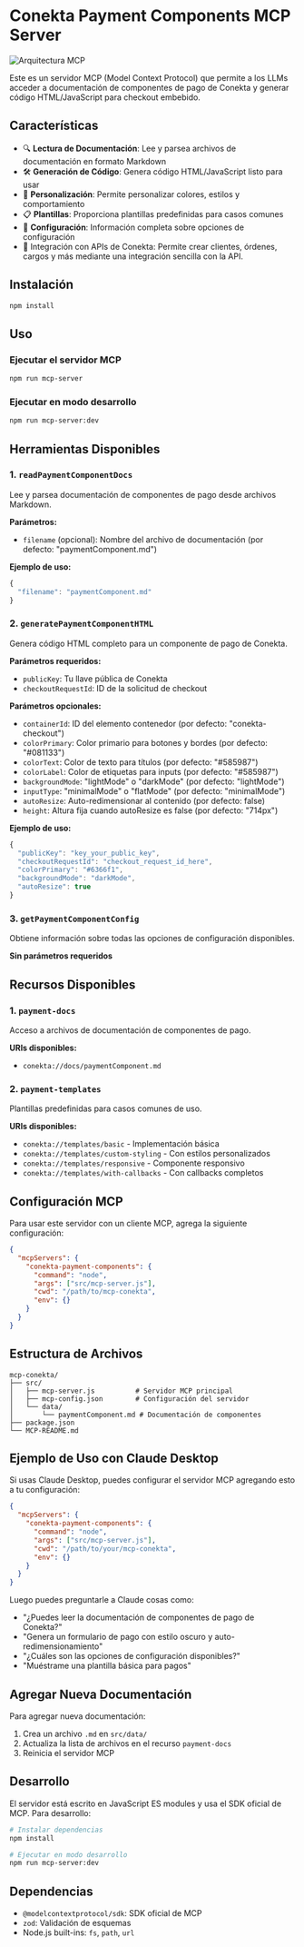# Conekta Payment Components MCP Server

![Arquitectura MCP](Architecture%20MCP.png)

Este es un servidor MCP (Model Context Protocol) que permite a los LLMs acceder a documentación de componentes de pago de Conekta y generar código HTML/JavaScript para checkout embebido.

## Características

- 🔍 **Lectura de Documentación**: Lee y parsea archivos de documentación en formato Markdown
- 🛠️ **Generación de Código**: Genera código HTML/JavaScript listo para usar
- 🎨 **Personalización**: Permite personalizar colores, estilos y comportamiento
- 📋 **Plantillas**: Proporciona plantillas predefinidas para casos comunes
- 🔧 **Configuración**: Información completa sobre opciones de configuración
- 🔗 Integración con APIs de Conekta: Permite crear clientes, órdenes, cargos y más mediante una integración sencilla con la API.

## Instalación

```bash
npm install
```

## Uso

### Ejecutar el servidor MCP

```bash
npm run mcp-server
```

### Ejecutar en modo desarrollo

```bash
npm run mcp-server:dev
```

## Herramientas Disponibles

### 1. `readPaymentComponentDocs`
Lee y parsea documentación de componentes de pago desde archivos Markdown.

**Parámetros:**
- `filename` (opcional): Nombre del archivo de documentación (por defecto: "paymentComponent.md")

**Ejemplo de uso:**
```javascript
{
  "filename": "paymentComponent.md"
}
```

### 2. `generatePaymentComponentHTML`
Genera código HTML completo para un componente de pago de Conekta.

**Parámetros requeridos:**
- `publicKey`: Tu llave pública de Conekta
- `checkoutRequestId`: ID de la solicitud de checkout

**Parámetros opcionales:**
- `containerId`: ID del elemento contenedor (por defecto: "conekta-checkout")
- `colorPrimary`: Color primario para botones y bordes (por defecto: "#081133")
- `colorText`: Color de texto para títulos (por defecto: "#585987")
- `colorLabel`: Color de etiquetas para inputs (por defecto: "#585987")
- `backgroundMode`: "lightMode" o "darkMode" (por defecto: "lightMode")
- `inputType`: "minimalMode" o "flatMode" (por defecto: "minimalMode")
- `autoResize`: Auto-redimensionar al contenido (por defecto: false)
- `height`: Altura fija cuando autoResize es false (por defecto: "714px")

**Ejemplo de uso:**
```javascript
{
  "publicKey": "key_your_public_key",
  "checkoutRequestId": "checkout_request_id_here",
  "colorPrimary": "#6366f1",
  "backgroundMode": "darkMode",
  "autoResize": true
}
```

### 3. `getPaymentComponentConfig`
Obtiene información sobre todas las opciones de configuración disponibles.

**Sin parámetros requeridos**

## Recursos Disponibles

### 1. `payment-docs`
Acceso a archivos de documentación de componentes de pago.

**URIs disponibles:**
- `conekta://docs/paymentComponent.md`

### 2. `payment-templates`
Plantillas predefinidas para casos comunes de uso.

**URIs disponibles:**
- `conekta://templates/basic` - Implementación básica
- `conekta://templates/custom-styling` - Con estilos personalizados
- `conekta://templates/responsive` - Componente responsivo
- `conekta://templates/with-callbacks` - Con callbacks completos

## Configuración MCP

Para usar este servidor con un cliente MCP, agrega la siguiente configuración:

```json
{
  "mcpServers": {
    "conekta-payment-components": {
      "command": "node",
      "args": ["src/mcp-server.js"],
      "cwd": "/path/to/mcp-conekta",
      "env": {}
    }
  }
}
```

## Estructura de Archivos

```
mcp-conekta/
├── src/
│   ├── mcp-server.js          # Servidor MCP principal
│   ├── mcp-config.json        # Configuración del servidor
│   └── data/
│       └── paymentComponent.md # Documentación de componentes
├── package.json
└── MCP-README.md
```

## Ejemplo de Uso con Claude Desktop

Si usas Claude Desktop, puedes configurar el servidor MCP agregando esto a tu configuración:

```json
{
  "mcpServers": {
    "conekta-payment-components": {
      "command": "node",
      "args": ["src/mcp-server.js"],
      "cwd": "/path/to/your/mcp-conekta",
      "env": {}
    }
  }
}
```

Luego puedes preguntarle a Claude cosas como:

- "¿Puedes leer la documentación de componentes de pago de Conekta?"
- "Genera un formulario de pago con estilo oscuro y auto-redimensionamiento"
- "¿Cuáles son las opciones de configuración disponibles?"
- "Muéstrame una plantilla básica para pagos"

## Agregar Nueva Documentación

Para agregar nueva documentación:

1. Crea un archivo `.md` en `src/data/`
2. Actualiza la lista de archivos en el recurso `payment-docs`
3. Reinicia el servidor MCP

## Desarrollo

El servidor está escrito en JavaScript ES modules y usa el SDK oficial de MCP. Para desarrollo:

```bash
# Instalar dependencias
npm install

# Ejecutar en modo desarrollo
npm run mcp-server:dev
```

## Dependencias

- `@modelcontextprotocol/sdk`: SDK oficial de MCP
- `zod`: Validación de esquemas
- Node.js built-ins: `fs`, `path`, `url` 
